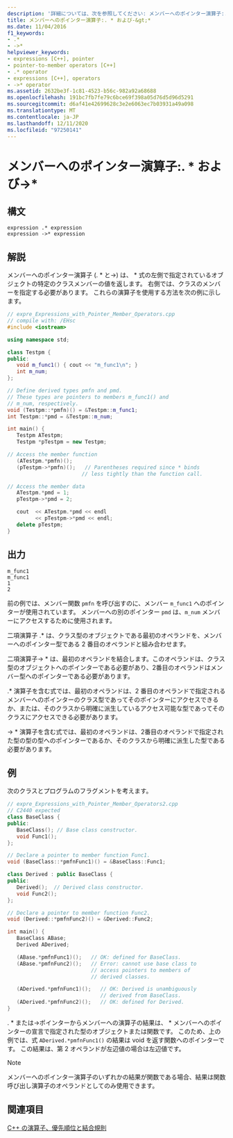 ```yaml
---
description: '詳細については、次を参照してください: メンバーへのポインター演算子:. * および-&gt;*'
title: メンバーへのポインター演算子:. * および-&gt;*
ms.date: 11/04/2016
f1_keywords:
- .*
- ->*
helpviewer_keywords:
- expressions [C++], pointer
- pointer-to-member operators [C++]
- .* operator
- expressions [C++], operators
- ->* operator
ms.assetid: 2632be3f-1c81-4523-b56c-982a92a68688
ms.openlocfilehash: 191bc7fb7fe79c6bce69f398a05d76d5d96d5291
ms.sourcegitcommit: d6af41e42699628c3e2e6063ec7b03931a49a098
ms.translationtype: MT
ms.contentlocale: ja-JP
ms.lasthandoff: 12/11/2020
ms.locfileid: "97250141"
---
```

# <a name="pointer-to-member-operators--and--gt"></a>メンバーへのポインター演算子:. * および-&gt;*

## <a name="syntax"></a>構文

```
expression .* expression
expression ->* expression
```

## <a name="remarks"></a>解説

メンバーへのポインター演算子 (. * と->) は、 \* 式の左側で指定されているオブジェクトの特定のクラスメンバーの値を返します。  右側では、クラスのメンバーを指定する必要があります。  これらの演算子を使用する方法を次の例に示します。

```cpp
// expre_Expressions_with_Pointer_Member_Operators.cpp
// compile with: /EHsc
#include <iostream>

using namespace std;

class Testpm {
public:
   void m_func1() { cout << "m_func1\n"; }
   int m_num;
};

// Define derived types pmfn and pmd.
// These types are pointers to members m_func1() and
// m_num, respectively.
void (Testpm::*pmfn)() = &Testpm::m_func1;
int Testpm::*pmd = &Testpm::m_num;

int main() {
   Testpm ATestpm;
   Testpm *pTestpm = new Testpm;

// Access the member function
   (ATestpm.*pmfn)();
   (pTestpm->*pmfn)();   // Parentheses required since * binds
                        // less tightly than the function call.

// Access the member data
   ATestpm.*pmd = 1;
   pTestpm->*pmd = 2;

   cout  << ATestpm.*pmd << endl
         << pTestpm->*pmd << endl;
   delete pTestpm;
}
```

## <a name="output"></a>出力

```Output
m_func1
m_func1
1
2
```

前の例では、メンバー関数 `pmfn` を呼び出すのに、メンバー `m_func1` へのポインターが使用されています。 メンバーへの別のポインター `pmd` は、`m_num` メンバーにアクセスするために使用されます。

二項演算子 .* は、クラス型のオブジェクトである最初のオペランドを、メンバーへのポインター型である 2 番目のオペランドと組み合わせます。

二項演算子-> * は、最初のオペランドを結合します。このオペランドは、クラス型のオブジェクトへのポインターである必要があり、2番目のオペランドはメンバー型へのポインターである必要があります。

.* 演算子を含む式では、最初のオペランドは、2 番目のオペランドで指定されるメンバーへのポインターのクラス型であってそのポインターにアクセスできるか、または、そのクラスから明確に派生しているアクセス可能な型であってそのクラスにアクセスできる必要があります。

-> * 演算子を含む式では、最初のオペランドは、2番目のオペランドで指定された型の型の型へのポインターであるか、そのクラスから明確に派生した型である必要があります。

## <a name="example"></a>例

次のクラスとプログラムのフラグメントを考えます。

```cpp
// expre_Expressions_with_Pointer_Member_Operators2.cpp
// C2440 expected
class BaseClass {
public:
   BaseClass(); // Base class constructor.
   void Func1();
};

// Declare a pointer to member function Func1.
void (BaseClass::*pmfnFunc1)() = &BaseClass::Func1;

class Derived : public BaseClass {
public:
   Derived();  // Derived class constructor.
   void Func2();
};

// Declare a pointer to member function Func2.
void (Derived::*pmfnFunc2)() = &Derived::Func2;

int main() {
   BaseClass ABase;
   Derived ADerived;

   (ABase.*pmfnFunc1)();   // OK: defined for BaseClass.
   (ABase.*pmfnFunc2)();   // Error: cannot use base class to
                           // access pointers to members of
                           // derived classes.

   (ADerived.*pmfnFunc1)();   // OK: Derived is unambiguously
                              // derived from BaseClass.
   (ADerived.*pmfnFunc2)();   // OK: defined for Derived.
}
```

. * または->ポインターからメンバーへの演算子の結果は、 \* メンバーへのポインターの宣言で指定された型のオブジェクトまたは関数です。 このため、上の例では、式 `ADerived.*pmfnFunc1()` の結果は void を返す関数へのポインターです。 この結果は、第 2 オペランドが左辺値の場合は左辺値です。

> [!NOTE]
> メンバーへのポインター演算子のいずれかの結果が関数である場合、結果は関数呼び出し演算子のオペランドとしてのみ使用できます。

## <a name="see-also"></a>関連項目

[C++ の演算子、優先順位と結合規則](../cpp/cpp-built-in-operators-precedence-and-associativity.md)
